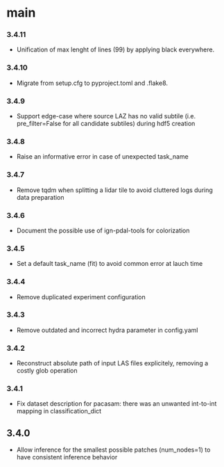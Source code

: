 # main

### 3.4.11
- Unification of max lenght of lines (99) by applying black everywhere.

### 3.4.10
- Migrate from setup.cfg to pyproject.toml and .flake8.

### 3.4.9
- Support edge-case where source LAZ has no valid subtile (i.e. pre_filter=False for all candidate subtiles) during hdf5 creation

### 3.4.8
- Raise an informative error in case of unexpected task_name

### 3.4.7
- Remove tqdm when splitting a lidar tile to avoid cluttered logs during data preparation

### 3.4.6
- Document the possible use of ign-pdal-tools for colorization

### 3.4.5
- Set a default task_name (fit) to avoid common error at lauch time

### 3.4.4
- Remove duplicated experiment configuration

### 3.4.3
- Remove outdated and incorrect hydra parameter in config.yaml

### 3.4.2
- Reconstruct absolute path of input LAS files explicitely, removing a costly glob operation

### 3.4.1
- Fix dataset description for pacasam: there was an unwanted int-to-int mapping in classification_dict

## 3.4.0
- Allow inference for the smallest possible patches (num_nodes=1) to have consistent inference behavior 
